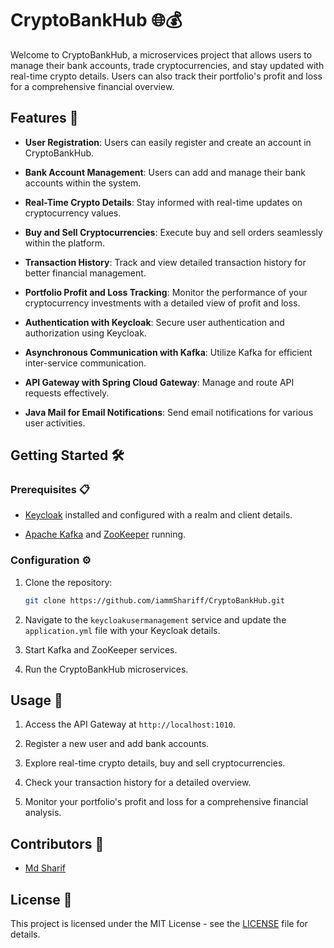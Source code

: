 # CryptoBankHub 🌐💰

Welcome to CryptoBankHub, a microservices project that allows users to manage their bank accounts, trade cryptocurrencies, and stay updated with real-time crypto details. Users can also track their portfolio's profit and loss for a comprehensive financial overview.

## Features 🚀

- **User Registration**: Users can easily register and create an account in CryptoBankHub.

- **Bank Account Management**: Users can add and manage their bank accounts within the system.

- **Real-Time Crypto Details**: Stay informed with real-time updates on cryptocurrency values.

- **Buy and Sell Cryptocurrencies**: Execute buy and sell orders seamlessly within the platform.

- **Transaction History**: Track and view detailed transaction history for better financial management.

- **Portfolio Profit and Loss Tracking**: Monitor the performance of your cryptocurrency investments with a detailed view of profit and loss.

- **Authentication with Keycloak**: Secure user authentication and authorization using Keycloak.

- **Asynchronous Communication with Kafka**: Utilize Kafka for efficient inter-service communication.

- **API Gateway with Spring Cloud Gateway**: Manage and route API requests effectively.

- **Java Mail for Email Notifications**: Send email notifications for various user activities.

## Getting Started 🛠️

### Prerequisites 📋

- [Keycloak](https://www.keycloak.org/) installed and configured with a realm and client details.

- [Apache Kafka](https://kafka.apache.org/) and [ZooKeeper](https://zookeeper.apache.org/) running.

### Configuration ⚙️

1. Clone the repository:

    ```bash
    git clone https://github.com/iammShariff/CryptoBankHub.git
    ```

2. Navigate to the `keycloakusermanagement` service and update the `application.yml` file with your Keycloak details.

3. Start Kafka and ZooKeeper services.

4. Run the CryptoBankHub microservices.

## Usage 🚦

1. Access the API Gateway at `http://localhost:1010`.

2. Register a new user and add bank accounts.

3. Explore real-time crypto details, buy and sell cryptocurrencies.

4. Check your transaction history for a detailed overview.

5. Monitor your portfolio's profit and loss for a comprehensive financial analysis.

## Contributors 🤝

- [Md Sharif](https://github.com/iammShariff)

## License 📄

This project is licensed under the MIT License - see the [LICENSE](LICENSE) file for details.
